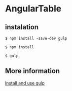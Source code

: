 # AngularTable

instalation
-----------
```
$ npm install -save-dev gulp

$ npm install

$ gulp
```


More information
-----------
[Install and use gulp](http://tsumbaluk.in.ua/blog/gulp-ustanovka-i-nastrojka-komponentov-rukovodstvo-dlya-udobnoj-i-bystroj-front-end-razrabotki)

